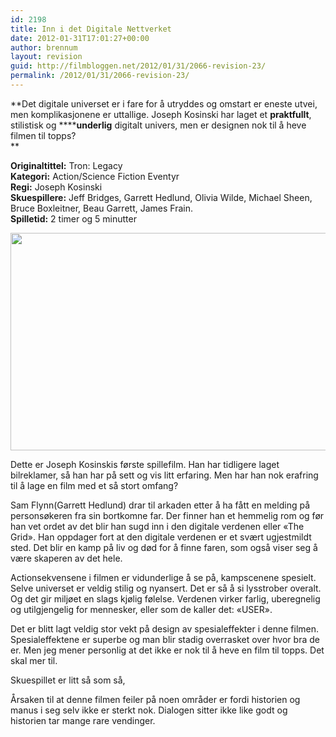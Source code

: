 ```yaml
---
id: 2198
title: Inn i det Digitale Nettverket
date: 2012-01-31T17:01:27+00:00
author: brennum
layout: revision
guid: http://filmbloggen.net/2012/01/31/2066-revision-23/
permalink: /2012/01/31/2066-revision-23/
---
```

**Det digitale universet er i fare for å utryddes og omstart er eneste utvei, men komplikasjonene er uttallige. Joseph Kosinski har laget et **praktfullt**, stilistisk og ******underlig** digitalt univers, men er designen nok til å heve filmen til topps?  
** 

<!--more-->

**Originaltittel:** Tron: Legacy  
**Kategori:** Action/Science Fiction Eventyr  
**Regi:** Joseph Kosinski  
**Skuespillere:** Jeff Bridges, Garrett Hedlund, Olivia Wilde, Michael Sheen, Bruce Boxleitner, Beau Garrett, James Frain.  
**Spilletid:** 2 timer og 5 minutter

<a href="http://filmbloggen.net/?attachment_id=2118" rel="attachment wp-att-2118"><img class="alignnone size-large wp-image-2118" src="http://filmbloggen.net/wp-content/uploads//2012/01/2010_tron_legacy_048-620x348.jpg" alt="" width="620" height="348" /></a>

Dette er Joseph Kosinskis første spillefilm. Han har tidligere laget bilreklamer, så han har på sett og vis litt erfaring. Men har han nok erafring til å lage en film med et så stort omfang?

Sam Flynn(Garrett Hedlund) drar til arkaden etter å ha fått en melding på personsøkeren fra sin bortkomne far. Der finner han et hemmelig rom og før han vet ordet av det blir han sugd inn i den digitale verdenen eller &laquo;The Grid&raquo;. Han oppdager fort at den digitale verdenen er et svært ugjestmildt sted. Det blir en kamp på liv og død for å finne faren, som også viser seg å være skaperen av det hele.

Actionsekvensene i filmen er vidunderlige å se på, kampscenene spesielt. Selve universet er veldig stilig og nyansert. Det er så å si lysstrober overalt. Og det gir miljøet en slags kjølig følelse. Verdenen virker farlig, uberegnelig og utilgjengelig for mennesker, eller som de kaller det: &laquo;USER&raquo;.

Det er blitt lagt veldig stor vekt på design av spesialeffekter i denne filmen. Spesialeffektene er superbe og man blir stadig overrasket over hvor bra de er. Men jeg mener personlig at det ikke er nok til å heve en film til topps. Det skal mer til.

Skuespillet er litt så som så,

Årsaken til at denne filmen feiler på noen områder er fordi historien og manus i seg selv ikke er sterkt nok. Dialogen sitter ikke like godt og historien tar mange rare vendinger.

&nbsp;